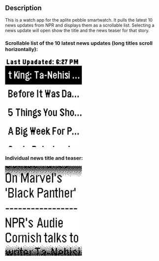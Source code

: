 ## Description

This is a watch app for the aplite pebble smartwatch. It pulls the latest 10 news updates from NPR and displays them as a scrollable list. Selecting a news update will open show the title and the news teaser for that story.

### Scrollable list of the 10 latest news updates (long titles scroll horizontally):

<img src="Pictures/news_list.png" width="250">

### Individual news title and teaser:

<img src="Pictures/news_ind.png" width="250">
